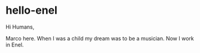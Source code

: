 # hello-enel

Hi Humans,

Marco here. When I was a child my dream was to be a musician.
Now I work in Enel.
